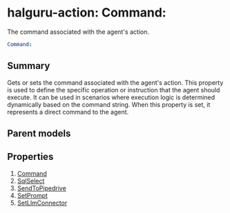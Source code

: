# halguru-action: Command:

The command associated with the agent's action.

```yaml
Command:

```

## Summary

Gets or sets the command associated with the agent's action.
This property is used to define the specific operation or instruction
that the agent should execute. It can be used in scenarios where
execution logic is determined dynamically based on the command string.
When this property is set, it represents a direct command
to the agent.

## Parent models


## Properties

1. [Command](halguru-action-command.md)
2. [SqlSelect](halguru-action-sqlselect.md)
3. [SendToPipedrive](halguru-action-sendtopipedrive.md)
4. [SetPrompt](halguru-action-setprompt.md)
5. [SetLlmConnector](halguru-action-setllmconnector.md)
